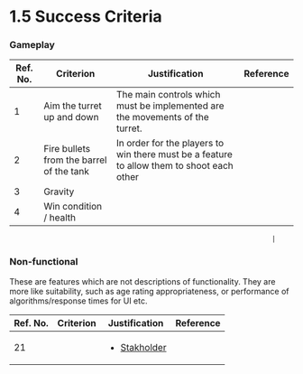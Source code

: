 # 1.5 Success Criteria

### Gameplay

| Ref. No. | Criterion                                | Justification                                                                             | Reference |
| -------- | ---------------------------------------- | ----------------------------------------------------------------------------------------- | --------- |
| 1        | Aim the turret up and down               | The main controls which must be implemented are the movements of the turret.              |           |
| 2        | Fire bullets from the barrel of the tank | In order for the players to win there must be a feature to allow them to shoot each other |           |
| 3        | Gravity                                  |                                                                                           |           |
| 4        | Win condition / health                   |                                                                                           |           |

```
                                                                 |
```

### Non-functional

These are features which are not descriptions of functionality. They are more like suitability, such as age rating appropriateness, or performance of algorithms/response times for UI etc.

| Ref. No. | Criterion | Justification                                                  | Reference |
| -------- | --------- | -------------------------------------------------------------- | --------- |
| 21       |           | <ul><li><a href="1.2-stakeholders.md">Stakholder</a></li></ul> |           |
